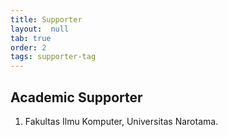 ```yaml
---
title: Supporter
layout:  null
tab: true
order: 2
tags: supporter-tag
---
```


## Academic Supporter

1. Fakultas Ilmu Komputer, Universitas Narotama.
